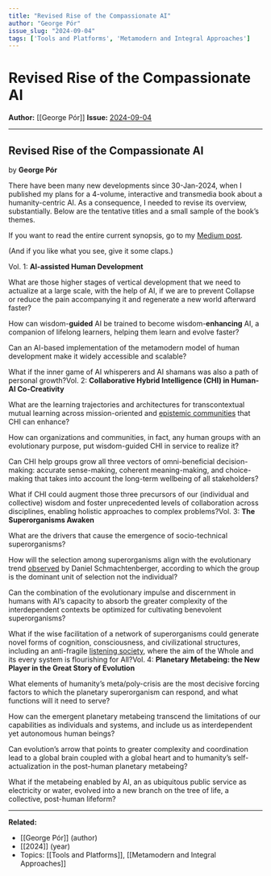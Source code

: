 ```yaml
---
title: "Revised Rise of the Compassionate AI"
author: "George Pór"
issue_slug: "2024-09-04"
tags: ['Tools and Platforms', 'Metamodern and Integral Approaches']
---
```


# Revised Rise of the Compassionate AI

**Author:** [[George Pór]]
**Issue:** [2024-09-04](https://plex.collectivesensecommons.org/2024-09-04/)

---

## Revised Rise of the Compassionate AI
by **George Pór**

There have been many new developments since 30-Jan-2024, when I published my plans for a 4-volume, interactive and transmedia book about a humanity-centric AI. As a consequence, I needed to revise its overview, substantially. Below are the tentative titles and a small sample of the book’s themes. 

If you want to read the entire current synopsis, go to my [Medium post](https://technoshaman.medium.com/prelude-to-the-rise-of-the-compassionate-ai-04d800c149cb). 

(And if you like what you see, give it some claps.)

Vol. 1: **AI-assisted Human Development**

What are those higher stages of vertical development that we need to actualize at a large scale, with the help of AI, if we are to prevent Collapse or reduce the pain accompanying it and regenerate a new world afterward faster?

How can wisdom-**guided** AI be trained to become wisdom-**enhancing** AI, a companion of lifelong learners, helping them learn and evolve faster?

Can an AI-based implementation of the metamodern model of human development make it widely accessible and scalable?

What if the inner game of AI whisperers and AI shamans was also a path of personal growth?Vol. 2: **Collaborative Hybrid Intelligence (CHI) in Human-AI Co-Creativity**

What are the learning trajectories and architectures for transcontextual mutual learning across mission-oriented and [epistemic communities](https://en.wikipedia.org/wiki/Epistemic_community) that CHI can enhance?

How can organizations and communities, in fact, any human groups with an evolutionary purpose, put wisdom-guided CHI in service to realize it?

Can CHI help groups grow all three vectors of omni-beneficial decision-making: accurate sense-making, coherent meaning-making, and choice-making that takes into account the long-term wellbeing of all stakeholders?

What if CHI could augment those three precursors of our (individual and collective) wisdom and foster unprecedented levels of collaboration across disciplines, enabling holistic approaches to complex problems?Vol. 3: **The Superorganisms Awaken**

What are the drivers that cause the emergence of socio-technical superorganisms?

How will the selection among superorganisms align with the evolutionary trend [observed](https://youtu.be/_P8PLHvZygo?si=f5frdVVLbniN4qPM&t=4906) by Daniel Schmachtenberger, according to which the group is the dominant unit of selection not the individual?

Can the combination of the evolutionary impulse and discernment in humans with AI’s capacity to absorb the greater complexity of the interdependent contexts be optimized for cultivating benevolent superorganisms?

What if the wise facilitation of a network of superorganisms could generate novel forms of cognition, consciousness, and civilizational structures, including an anti-fragile [listening society](https://metamoderna.org/the-listening-society-possible-and-necessary/), where the aim of the Whole and its every system is flourishing for All?Vol. 4: **Planetary Metabeing: the New Player in the Great Story of Evolution**

What elements of humanity’s meta/poly-crisis are the most decisive forcing factors to which the planetary superorganism can respond, and what functions will it need to serve?

How can the emergent planetary metabeing transcend the limitations of our capabilities as individuals and systems, and include us as interdependent yet autonomous human beings?

Can evolution’s arrow that points to greater complexity and coordination lead to a global brain coupled with a global heart and to humanity’s self-actualization in the post-human planetary metabeing?

What if the metabeing enabled by AI, an as ubiquitous public service as electricity or water, evolved into a new branch on the tree of life, a collective, post-human lifeform?

---

**Related:**
- [[George Pór]] (author)
- [[2024]] (year)
- Topics: [[Tools and Platforms]], [[Metamodern and Integral Approaches]]

